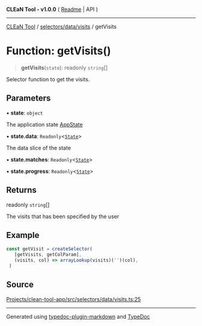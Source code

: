**CLEaN Tool - v1.0.0** ( [Readme](../../../../README.md) \| API )

***

[CLEaN Tool](../../../../modules.md) / [selectors/data/visits](../README.md) / getVisits

# Function: getVisits()

> **getVisits**(`state`): readonly `string`[]

Selector function to get the visits.

## Parameters

▪ **state**: `object`

The application state [AppState](../../../../app/store/type-aliases/AppState.md)

▪ **state.data**: `Readonly`\<[`State`](../../../../reducers/data/interfaces/State.md)\>

The data slice of the state

▪ **state.matches**: `Readonly`\<[`State`](../../../progress/private/interfaces/State.md)\>

▪ **state.progress**: `Readonly`\<[`State`](../../../progress/private/interfaces/State.md)\>

## Returns

readonly `string`[]

The visits that has been specified by the user

## Example

```ts
const getVisit = createSelector(
   [getVisits, getColParam],
   (visits, col) => arrayLookup(visits)('')(col),
 )
```

## Source

[Projects/clean-tool-app/src/selectors/data/visits.ts:25](https://github.com/yuckyh/clean-tool-app/)

***

Generated using [typedoc-plugin-markdown](https://www.npmjs.com/package/typedoc-plugin-markdown) and [TypeDoc](https://typedoc.org/)
